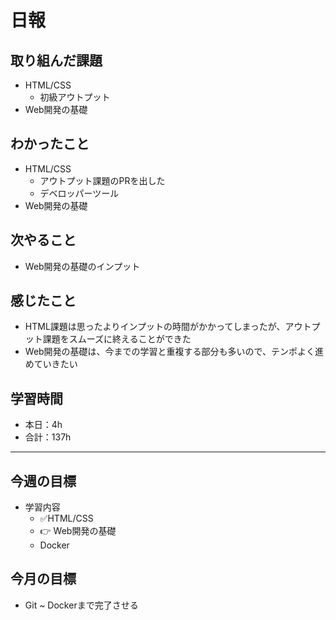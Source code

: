 # 日報

## 取り組んだ課題  

- HTML/CSS
  - 初級アウトプット
- Web開発の基礎

## わかったこと

- HTML/CSS
  - アウトプット課題のPRを出した
  - デベロッパーツール
- Web開発の基礎

## 次やること

- Web開発の基礎のインプット

## 感じたこと

- HTML課題は思ったよりインプットの時間がかかってしまったが、アウトプット課題をスムーズに終えることができた
- Web開発の基礎は、今までの学習と重複する部分も多いので、テンポよく進めていきたい

## 学習時間

- 本日：4h
- 合計：137h

---

## 今週の目標

- 学習内容
	- ✅HTML/CSS
	- 👉 Web開発の基礎
	- Docker

## 今月の目標

- Git ~ Dockerまで完了させる
